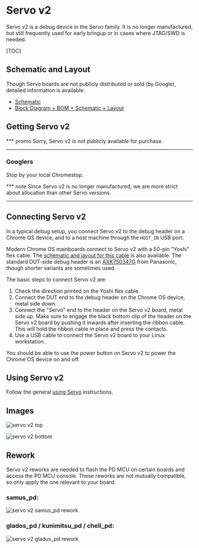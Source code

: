 # Servo v2

Servo v2 is a debug device in the Servo family. It is no longer manufactured,
but still frequently used for early bringup or in cases where JTAG/SWD is
needed.

[TOC]

## Schematic and Layout

Though Servo boards are not publicly distributed or sold (by Google), detailed
information is available:

*   [Schematic][servo_v2_schematic]
*   [Block Diagram + BOM + Schematic + Layout][servo_v2_diagram_layout]

## Getting Servo v2

*** promo
Sorry, Servo v2 is not publicly available for purchase.
***

### Googlers

Stop by your local Chromestop.

*** note
Since Servo v2 is no longer manufactured, we are more strict about allocation
than other Servo versions.
***

## Connecting Servo v2

In a typical debug setup, you connect Servo v2 to the debug header on a Chrome
OS device, and to a host machine through the `HOST_IN` USB port.

Modern Chrome OS mainboards connect to Servo v2 with a 50-pin "Yoshi" flex
cable. The [schematic and layout for this cable][yoshi_flex] is also available.
The standard DUT-side debug header is an [AXK750347G] from Panasonic, though
shorter variants are sometimes used.

The basic steps to connect Servo v2 are:

1.  Check the direction printed on the Yoshi flex cable.
1.  Connect the DUT end to the debug header on the Chrome OS device, metal side
    down.
1.  Connect the "Servo" end to the header on the Servo v2 board, metal side up.
    Make sure to engage the black bottom clip of the header on the Servo v2
    board by pushing it inwards after inserting the ribbon cable. This will
    hold the ribbon cable in place and press the contacts.
1.  Use a USB cable to connect the Servo v2 board to your Linux workstation.

You should be able to use the power button on Servo v2 to power the Chrome OS
device on and off.

## Using Servo v2

Follow the general [using Servo] instructions.

## Images

![servo v2 top](https://www.chromium.org/_/rsrc/1410554530438/chromium-os/servo/servo_v2_top.jpg)

![servo v2 bottom](https://www.chromium.org/_/rsrc/1410554549536/chromium-os/servo/servo_v2_bot.jpg)

## Rework

Servo v2 reworks are needed to flash the PD MCU on certain boards and access
the PD MCU console. These reworks are not mutually compatible, so only apply
the one relevant to your board.

### samus_pd:

![servo v2 samus_pd rework](https://www.chromium.org/chromium-os/servo/image00.jpg)

### glados_pd / kunimitsu_pd / chell_pd:

![servo v2 gladus_pd rework](https://www.chromium.org/_/rsrc/1446080772852/chromium-os/servo/IMG_20151019_085815%20%281%29%20%281%29.jpg)

[Servo V2 block diagram, BOM, schematic and layout]: https://www.chromium.org/chromium-os/servo/chromium_os_servo_v2.tar.gz
[AXK750347G]: http://www3.panasonic.biz/ac/ae/search_num/index.jsp?c=detail&part_no=AXK750347G
[yoshi_flex]: https://www.chromium.org/chromium-os/servo/chromium_os_yoshi_flex.tar.gz
[servo_v2_schematic]: https://www.chromium.org/chromium-os/servo/810-10010-03_20120227_servo_SCH_0.pdf
[servo_v2_diagram_layout]: https://commondatastorage.googleapis.com/chromeos-localmirror/distfiles/chromium_os_servo_v2.tar.gz
[using Servo]: ./servo.md#using-servo
